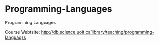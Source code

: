 # Programming-Languages
Programming Languages


Course Webtsite: http://db.science.uoit.ca/library/teaching/programming-languages
